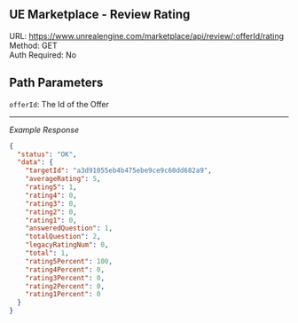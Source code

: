 ## UE Marketplace - Review Rating

URL: https://www.unrealengine.com/marketplace/api/review/:offerId/rating \
Method: GET \
Auth Required: No

## Path Parameters

`offerId`: The Id of the Offer

---

_Example Response_

```json
{
  "status": "OK",
  "data": {
    "targetId": "a3d91055eb4b475ebe9ce9c60dd682a9",
    "averageRating": 5,
    "rating5": 1,
    "rating4": 0,
    "rating3": 0,
    "rating2": 0,
    "rating1": 0,
    "answeredQuestion": 1,
    "totalQuestion": 2,
    "legacyRatingNum": 0,
    "total": 1,
    "rating5Percent": 100,
    "rating4Percent": 0,
    "rating3Percent": 0,
    "rating2Percent": 0,
    "rating1Percent": 0
  }
}
```
